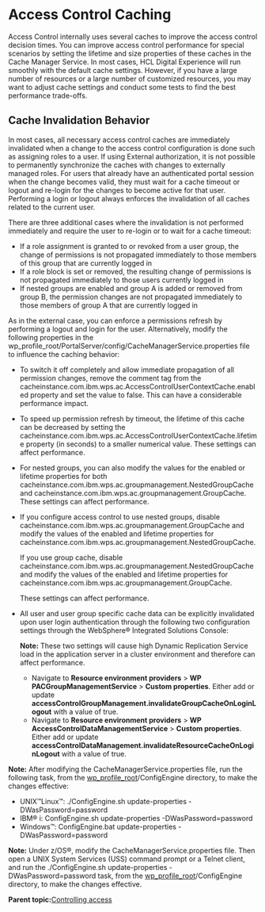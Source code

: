 # Access Control Caching

Access Control internally uses several caches to improve the access control decision times. You can improve access control performance for special scenarios by setting the lifetime and size properties of these caches in the Cache Manager Service. In most cases, HCL Digital Experience will run smoothly with the default cache settings. However, if you have a large number of resources or a large number of customized resources, you may want to adjust cache settings and conduct some tests to find the best performance trade-offs.

## Cache Invalidation Behavior

In most cases, all necessary access control caches are immediately invalidated when a change to the access control configuration is done such as assigning roles to a user. If using External authorization, it is not possible to permanently synchronize the caches with changes to externally managed roles. For users that already have an authenticated portal session when the change becomes valid, they must wait for a cache timeout or logout and re-login for the changes to become active for that user. Performing a login or logout always enforces the invalidation of all caches related to the current user.

There are three additional cases where the invalidation is not performed immediately and require the user to re-login or to wait for a cache timeout:

-   If a role assignment is granted to or revoked from a user group, the change of permissions is not propagated immediately to those members of this group that are currently logged in
-   If a role block is set or removed, the resulting change of permissions is not propagated immediately to those users currently logged in
-   If nested groups are enabled and group A is added or removed from group B, the permission changes are not propagated immediately to those members of group A that are currently logged in

As in the external case, you can enforce a permissions refresh by performing a logout and login for the user. Alternatively, modify the following properties in the wp\_profile\_root/PortalServer/config/CacheManagerService.properties file to influence the caching behavior:

-   To switch it off completely and allow immediate propagation of all permission changes, remove the comment tag from the cacheinstance.com.ibm.wps.ac.AccessControlUserContextCache.enabled property and set the value to false. This can have a considerable performance impact.
-   To speed up permission refresh by timeout, the lifetime of this cache can be decreased by setting the cacheinstance.com.ibm.wps.ac.AccessControlUserContextCache.lifetime property \(in seconds\) to a smaller numerical value. These settings can affect performance.
-   For nested groups, you can also modify the values for the enabled or lifetime properties for both cacheinstance.com.ibm.wps.ac.groupmanagement.NestedGroupCache and cacheinstance.com.ibm.wps.ac.groupmanagement.GroupCache. These settings can affect performance.
-   If you configure access control to use nested groups, disable cacheinstance.com.ibm.wps.ac.groupmanagement.GroupCache and modify the values of the enabled and lifetime properties for cacheinstance.com.ibm.wps.ac.groupmanagement.NestedGroupCache.

    If you use group cache, disable cacheinstance.com.ibm.wps.ac.groupmanagement.NestedGroupCache and modify the values of the enabled and lifetime properties for cacheinstance.com.ibm.wps.ac.groupmanagement.GroupCache.

    These settings can affect performance.

-   All user and user group specific cache data can be explicitly invalidated upon user login authentication through the following two configuration settings through the WebSphere® Integrated Solutions Console:

    **Note:** These two settings will cause high Dynamic Replication Service load in the application server in a cluster environment and therefore can affect performance.

    -   Navigate to **Resource environment providers** \> **WP PACGroupManagementService** \> **Custom properties**. Either add or update **accessControlGroupManagement.invalidateGroupCacheOnLoginLogout** with a value of true.
    -   Navigate to **Resource environment providers** \> **WP AccessControlDataManagementService** \> **Custom properties**. Either add or update **accessControlDataManagement.invalidateResourceCacheOnLoginLogout** with a value of true.

**Note:** After modifying the CacheManagerService.properties file, run the following task, from the [wp\_profile\_root](../reference/wpsdirstr.md#wp_profile_root)/ConfigEngine directory, to make the changes effective:

-   UNIX™Linux™: ./ConfigEngine.sh update-properties -DWasPassword=password
-   IBM® i: ConfigEngine.sh update-properties -DWasPassword=password
-   Windows™: ConfigEngine.bat update-properties -DWasPassword=password

**Note:** Under z/OS®, modify the CacheManagerService.properties file. Then open a UNIX System Services \(USS\) command prompt or a Telnet client, and run the ./ConfigEngine.sh update-properties -DWasPassword=password task, from the [wp\_profile\_root](../reference/wpsdirstr.md#wp_profile_root)/ConfigEngine directory, to make the changes effective.

**Parent topic:**[Controlling access](../admin-system/control_access.md)

